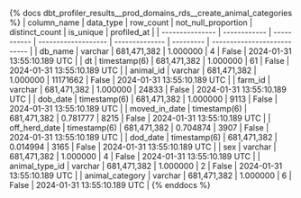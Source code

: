 {% docs dbt_profiler_results__prod_domains_rds__create_animal_categories  %}
| column_name     | data_type    |   row_count | not_null_proportion | distinct_count | is_unique | profiled_at                 |
| --------------- | ------------ | ----------- | ------------------- | -------------- | --------- | --------------------------- |
| db_name         | varchar      | 681,471,382 |            1.000000 |              4 |     False | 2024-01-31 13:55:10.189 UTC |
| dt              | timestamp(6) | 681,471,382 |            1.000000 |             61 |     False | 2024-01-31 13:55:10.189 UTC |
| animal_id       | varchar      | 681,471,382 |            1.000000 |       11171662 |     False | 2024-01-31 13:55:10.189 UTC |
| farm_id         | varchar      | 681,471,382 |            1.000000 |          24833 |     False | 2024-01-31 13:55:10.189 UTC |
| dob_date        | timestamp(6) | 681,471,382 |            1.000000 |           9113 |     False | 2024-01-31 13:55:10.189 UTC |
| moved_in_date   | timestamp(6) | 681,471,382 |            0.781777 |           8215 |     False | 2024-01-31 13:55:10.189 UTC |
| off_herd_date   | timestamp(6) | 681,471,382 |            0.704874 |           3907 |     False | 2024-01-31 13:55:10.189 UTC |
| dod_date        | timestamp(6) | 681,471,382 |            0.014994 |           3165 |     False | 2024-01-31 13:55:10.189 UTC |
| sex             | varchar      | 681,471,382 |            1.000000 |              4 |     False | 2024-01-31 13:55:10.189 UTC |
| animal_type_id  | varchar      | 681,471,382 |            1.000000 |              2 |     False | 2024-01-31 13:55:10.189 UTC |
| animal_category | varchar      | 681,471,382 |            1.000000 |              6 |     False | 2024-01-31 13:55:10.189 UTC |
{% enddocs %}
